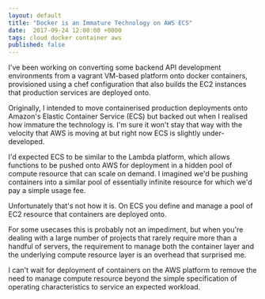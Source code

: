 ```yaml
---
layout: default
title: "Docker is an Immature Technology on AWS ECS"
date:  2017-09-24 12:00:00 +0000
tags: cloud docker container aws
published: false
---
```

I've been working on converting some backend API
development environments from a vagrant VM-based platform
onto docker containers, provisioned using a chef
configuration that also builds the EC2 instances
that production services are deployed onto.

Originally, I intended to move containerised production
deployments onto Amazon's Elastic Container Service (ECS)
but backed out when I realised how immature the technology is.
I'm sure it won't stay that way with the velocity that AWS
is moving at but right now ECS is slightly
under-developed.

I'd expected ECS to be similar to the Lambda
platform, which allows functions to be pushed onto AWS for
deployment in a hidden pool of compute resource that can scale
on demand. I imagined we'd be pushing containers into a similar
pool of essentially infinite resource for which we'd pay a
simple usage fee.

Unfortunately that's not how it is. On ECS you define and
manage a pool of EC2 resource that containers are deployed
onto.

For some usecases this is probably not an impediment, but
when you're dealing with a large number of projects that rarely
require more than a handful of servers, the requirement to
manage both the container layer and the underlying compute
resource layer is an overhead that surprised me.

I can't wait for deployment of containers on the AWS platform
to remove the need to manage compute resource beyond the
simple specification of operating characteristics to service an
expected workload.
